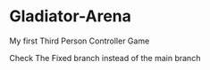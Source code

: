 # Gladiator-Arena
 
My first Third Person Controller Game

Check The Fixed branch instead of the main branch
